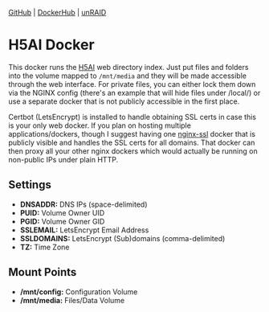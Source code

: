 [GitHub](https://github.com/nephatrine/docker-h5ai) |
[DockerHub](https://hub.docker.com/r/nephatrine/h5ai/) |
[unRAID](https://github.com/nephatrine/unraid-docker-templates)

# H5AI Docker

This docker runs the [H5AI](https://larsjung.de/h5ai/) web directory index. Just put files and
folders into the volume mapped to `/mnt/media` and they will be made accessible through the web
interface. For private files, you can either lock them down via the NGINX config (there's an
example that will hide files under /local/) or use a separate docker that is not publicly
accessible in the first place.

Certbot (LetsEncrypt) is installed to handle obtaining SSL certs in case this is your only web
docker. If you plan on hosting multiple applications/dockers, though I suggest having one
[nginx-ssl](https://hub.docker.com/r/nephatrine/nginx-ssl/) docker that is publicly visible and
handles the SSL certs for all domains. That docker can then proxy all your other nginx dockers
which would actually be running on non-public IPs under plain HTTP.

## Settings

- **DNSADDR:** DNS IPs (space-delimited)
- **PUID:** Volume Owner UID
- **PGID:** Volume Owner GID
- **SSLEMAIL:** LetsEncrypt Email Address
- **SSLDOMAINS:** LetsEncrypt (Sub)domains (comma-delimited)
- **TZ:** Time Zone

## Mount Points

- **/mnt/config:** Configuration Volume
- **/mnt/media:** Files/Data Volume